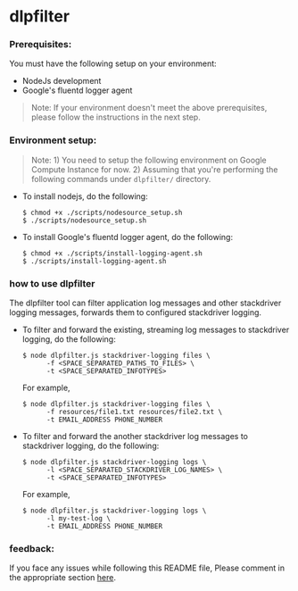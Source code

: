 # dlpfilter

### Prerequisites:
You must have the following setup on your environment:
- NodeJs development
- Google's fluentd logger agent
> Note: If your environment doesn't meet the above prerequisites, please follow the instructions in the next step.

### Environment setup:
> Note: 
    1) You need to setup the following environment on Google Compute Instance for now.
    2) Assuming that you're performing the following commands under `dlpfilter/` directory.
- To install nodejs, do the following:

      $ chmod +x ./scripts/nodesource_setup.sh
      $ ./scripts/nodesource_setup.sh
- To install Google's fluentd logger agent, do the following:

      $ chmod +x ./scripts/install-logging-agent.sh
      $ ./scripts/install-logging-agent.sh

### how to use dlpfilter
The dlpfilter tool can filter application log messages and other stackdriver logging messages, forwards them to configured stackdriver logging.

- To filter and forward the existing, streaming log messages to stackdriver logging, do the following:

      $ node dlpfilter.js stackdriver-logging files \
            -f <SPACE_SEPARATED_PATHS_TO_FILES> \
            -t <SPACE_SEPARATED_INFOTYPES>

  For example,

      $ node dlpfilter.js stackdriver-logging files \
            -f resources/file1.txt resources/file2.txt \
            -t EMAIL_ADDRESS PHONE_NUMBER

- To filter and forward the another stackdriver log messages to stackdriver logging, do the following:

      $ node dlpfilter.js stackdriver-logging logs \
            -l <SPACE_SEPARATED_STACKDRIVER_LOG_NAMES> \
            -t <SPACE_SEPARATED_INFOTYPES>

  For example,

      $ node dlpfilter.js stackdriver-logging logs \
            -l my-test-log \
            -t EMAIL_ADDRESS PHONE_NUMBER

### feedback:

If you face any issues while following this README file, Please comment in the appropriate section [here](https://trello.com/b/3bUPmJSj/dlpfilter).
